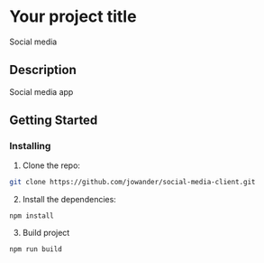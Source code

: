 # Your project title
Social media

## Description

Social media app

## Getting Started

### Installing

1. Clone the repo:

```bash
git clone https://github.com/jowander/social-media-client.git
```

2. Install the dependencies:

```
npm install
```

3. Build project
```
npm run build
```



